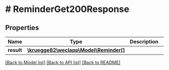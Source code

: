 # # ReminderGet200Response

## Properties

Name | Type | Description | Notes
------------ | ------------- | ------------- | -------------
**result** | [**\kruegge82\weclapp\Model\Reminder[]**](Reminder.md) |  | [optional]

[[Back to Model list]](../../README.md#models) [[Back to API list]](../../README.md#endpoints) [[Back to README]](../../README.md)

